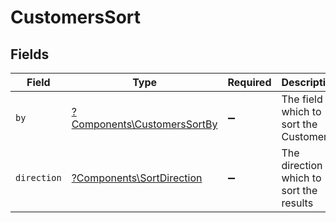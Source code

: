 # CustomersSort


## Fields

| Field                                                                     | Type                                                                      | Required                                                                  | Description                                                               | Example                                                                   |
| ------------------------------------------------------------------------- | ------------------------------------------------------------------------- | ------------------------------------------------------------------------- | ------------------------------------------------------------------------- | ------------------------------------------------------------------------- |
| `by`                                                                      | [?Components\CustomersSortBy](../../Models/Components/CustomersSortBy.md) | :heavy_minus_sign:                                                        | The field on which to sort the Customers                                  | updated_at                                                                |
| `direction`                                                               | [?Components\SortDirection](../../Models/Components/SortDirection.md)     | :heavy_minus_sign:                                                        | The direction in which to sort the results                                |                                                                           |
